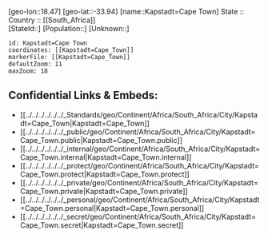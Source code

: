 ﻿---
location: [-33.94,18.47] 
mapzoom: [7,12] 
mapmarker: city 
type: City
tags:
- geo/City


SpocWebEntityId: 31301
isDeleted: false
confidential: public

---
[geo-lon::18.47] 
[geo-lat::-33.94] 
[name::Kapstadt=Cape Town] 
State ::  
Country :: [[South_Africa]]  
[StateId::] 
[Population::] 
[Unknown::] 


```leaflet
id: Kapstadt=Cape Town
coordinates: [[Kapstadt=Cape_Town]] 
markerFile: [[Kapstadt=Cape_Town]] 
defaultZoom: 11 
maxZoom: 18
```


## Confidential Links & Embeds: 
- [[../../../../../../_Standards/geo/Continent/Africa/South_Africa/City/Kapstadt=Cape_Town|Kapstadt=Cape_Town]] 
- [[../../../../../../_public/geo/Continent/Africa/South_Africa/City/Kapstadt=Cape_Town.public|Kapstadt=Cape_Town.public]] 
- [[../../../../../../_internal/geo/Continent/Africa/South_Africa/City/Kapstadt=Cape_Town.internal|Kapstadt=Cape_Town.internal]] 
- [[../../../../../../_protect/geo/Continent/Africa/South_Africa/City/Kapstadt=Cape_Town.protect|Kapstadt=Cape_Town.protect]] 
- [[../../../../../../_private/geo/Continent/Africa/South_Africa/City/Kapstadt=Cape_Town.private|Kapstadt=Cape_Town.private]] 
- [[../../../../../../_personal/geo/Continent/Africa/South_Africa/City/Kapstadt=Cape_Town.personal|Kapstadt=Cape_Town.personal]] 
- [[../../../../../../_secret/geo/Continent/Africa/South_Africa/City/Kapstadt=Cape_Town.secret|Kapstadt=Cape_Town.secret]] 
